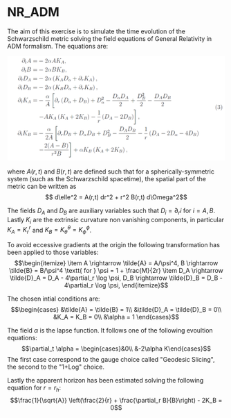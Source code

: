 # NR_ADM

The aim of this exercise is to simulate the time evolution of the Schwarzschild metric solving the field equations of General Relativity in ADM formalism. The  equations are: 

![image](Images/EFE_adm.png)

where $A(r,t)$ and $B(r,t)$ are defined such that for a spherically-symmetric system (such as the Schwarzschild spacetime), the spatial part of the metric can be written as
$$ d\elle^2 = A(r,t) dr^2 + r^2 B(r,t) d\Omega^2$$

The fields $D_A$ and $D_B$ are auxiliary variables such that $D_i = \partial_r i$ for $i = A, B$. Lastly $K_i$ are the extrinsic curvature non vanishing components, in particular $K_A = K^r_r$ and $K_B = K^\theta_\theta = K^\phi_\phi$.

To avoid eccessive gradients at the origin the following transformation has been applied to those variables:
$$\begin{itemize}
\item A \rightarrow \tilde{A} = A/\psi^4, B \rightarrow \tilde{B} = B/\psi^4 \textt{ for } \psi = 1 + \frac{M}{2r}
\item D_A \rightarrow \tilde{D}_A = D_A - 4\partial_r \log \psi, D_B \rightarrow \tilde{D}_B = D_B - 4\partial_r \log \psi,
\end{itemize}$$

The chosen intial conditions are:
$$\begin{cases}
&\tilde{A} = \tilde{B} = 1\\
&\tilde{D}_A = \tilde{D}_B = 0\\
&K_A = K_B = 0\\
&\alpha = 1
\end{cases}$$

The field $\alpha$ is the lapse function. It follows one of the following evoultion equations:
$$\partial_t \alpha = \begin{cases}&0\\
&-2\alpha K\end{cases}$$
The first case correspond to the gauge choice called "Geodesic Slicing", the second to the "1+Log" choice.

Lastly the apparent horizon has been estimated solving the following equation for $r = r_h$:
$$\frac{1}{\sqrt{A}} \left(\frac{2}{r} + \frac{\partial_r B}{B}\right) - 2K_B = 0$$